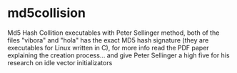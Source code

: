 # md5collision
Md5 Hash Collition executables with Peter Sellinger method, both of the files "vibora" and "hola" has the exact MD5 hash signature (they are executables for Linux written in C), for more info read the PDF paper explaining the creation process... and give Peter Sellinger a high five for his research on idle vector initializators 
